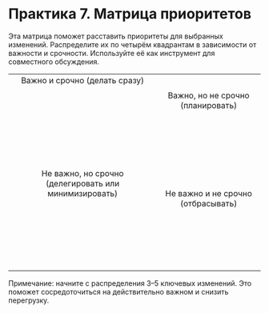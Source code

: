 # Практика 7. Матрица приоритетов

Эта матрица поможет расставить приоритеты для выбранных изменений. Распределите их по четырём квадрантам в зависимости от важности и срочности. Используйте её как инструмент для совместного обсуждения.

<style>
    table {
        width: 100%;
    }
</style>
|||
|:--:|:--:|
| Важно и срочно (делать сразу)<br/><br/><br/><br/><br/><br/><br/><br/><br/> | Важно, но не срочно (планировать)<br/><br/><br/><br/><br/> |
| Не важно, но срочно (делегировать или минимизировать)<br/><br/><br/><br/><br/><br/><br/><br/> | Не важно и не срочно (отбрасывать)<br/><br/><br/><br/><br/> |

Примечание: начните с распределения 3–5 ключевых изменений. Это поможет сосредоточиться на действительно важном и снизить перегрузку.

<div style="page-break-after: always;"></div>
